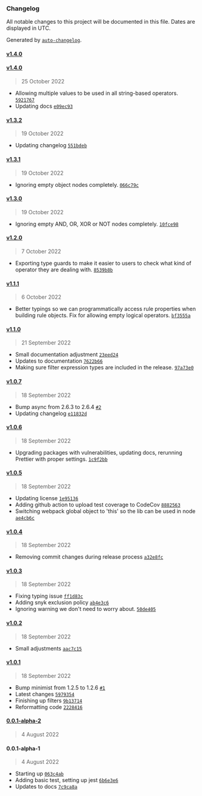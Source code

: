 ### Changelog

All notable changes to this project will be documented in this file. Dates are displayed in UTC.

Generated by [`auto-changelog`](https://github.com/CookPete/auto-changelog).

#### [v1.4.0](https://github.com/nosachamos/fast-data-engine/compare/v1.4.0...v1.4.0)

#### [v1.4.0](https://github.com/nosachamos/fast-data-engine/compare/v1.3.2...v1.4.0)

> 25 October 2022

- Allowing multiple values to be used in all string-based operators. [`5921767`](https://github.com/nosachamos/fast-data-engine/commit/59217670545f6d17cc25605ef0b4752a0005a409)
- Updating docs [`e09ec93`](https://github.com/nosachamos/fast-data-engine/commit/e09ec93f949efeb88190aeba954cb0ebd2cbecbd)

#### [v1.3.2](https://github.com/nosachamos/fast-data-engine/compare/v1.3.1...v1.3.2)

> 19 October 2022

- Updating changelog [`551bdeb`](https://github.com/nosachamos/fast-data-engine/commit/551bdeb4823bae831147de5b1ca1345bbe8e44de)

#### [v1.3.1](https://github.com/nosachamos/fast-data-engine/compare/v1.3.0...v1.3.1)

> 19 October 2022

- Ignoring empty object nodes completely. [`066c79c`](https://github.com/nosachamos/fast-data-engine/commit/066c79c87a03561abca0c532d7e3c2676606f362)

#### [v1.3.0](https://github.com/nosachamos/fast-data-engine/compare/v1.2.0...v1.3.0)

> 19 October 2022

- Ignoring empty AND, OR, XOR or NOT nodes completely. [`10fce98`](https://github.com/nosachamos/fast-data-engine/commit/10fce985b04ff939c2182f6520358b0bc463f4e6)

#### [v1.2.0](https://github.com/nosachamos/fast-data-engine/compare/v1.1.1...v1.2.0)

> 7 October 2022

- Exporting type guards to make it easier to users to check what kind of operator they are dealing with. [`8539b8b`](https://github.com/nosachamos/fast-data-engine/commit/8539b8bfe13d612e74a869bf16123dd6731a6d5d)

#### [v1.1.1](https://github.com/nosachamos/fast-data-engine/compare/v1.1.0...v1.1.1)

> 6 October 2022

- Better typings so we can programmatically access rule properties when building rule objects. Fix for allowing empty logical operators. [`bf3555a`](https://github.com/nosachamos/fast-data-engine/commit/bf3555a6eca026981e0cbfbcdd8e6945495693c1)

#### [v1.1.0](https://github.com/nosachamos/fast-data-engine/compare/v1.0.7...v1.1.0)

> 21 September 2022

- Small documentation adjustment [`23eed24`](https://github.com/nosachamos/fast-data-engine/commit/23eed24e56a06fb8180d5ebb068390980a009cc6)
- Updates to documentation [`7622b66`](https://github.com/nosachamos/fast-data-engine/commit/7622b66ac04e318eefdae9413e2aba3cb5d9170f)
- Making sure filter expression types are included in the release. [`97a73e0`](https://github.com/nosachamos/fast-data-engine/commit/97a73e06bf46af8e0f72ed42672b68bc8ac783b6)

#### [v1.0.7](https://github.com/nosachamos/fast-data-engine/compare/v1.0.6...v1.0.7)

> 18 September 2022

- Bump async from 2.6.3 to 2.6.4 [`#2`](https://github.com/nosachamos/fast-data-engine/pull/2)
- Updating changelog [`e11832d`](https://github.com/nosachamos/fast-data-engine/commit/e11832d99a0bdfc1604f8ad18b70a6e2427cd11e)

#### [v1.0.6](https://github.com/nosachamos/fast-data-engine/compare/v1.0.5...v1.0.6)

> 18 September 2022

- Upgrading packages with vulnerabilities, updating docs, rerunning Prettier with proper settings. [`1c9f2bb`](https://github.com/nosachamos/fast-data-engine/commit/1c9f2bb339db83907c1840f73bcde5c7b5119573)

#### [v1.0.5](https://github.com/nosachamos/fast-data-engine/compare/v1.0.4...v1.0.5)

> 18 September 2022

- Updating license [`1e95136`](https://github.com/nosachamos/fast-data-engine/commit/1e951362c3dec2a8bf35f8297e6217498c9d68a7)
- Adding github action to upload test coverage to CodeCov [`8882563`](https://github.com/nosachamos/fast-data-engine/commit/88825637ce191b187d83b99271dbc63c1ca633eb)
- Switching webpack global object to 'this' so the lib can be used in node [`ae4cb6c`](https://github.com/nosachamos/fast-data-engine/commit/ae4cb6ca835f71b1b4eb7cfa08860a2f1f398020)

#### [v1.0.4](https://github.com/nosachamos/fast-data-engine/compare/v1.0.3...v1.0.4)

> 18 September 2022

- Removing commit changes during release process [`a32e8fc`](https://github.com/nosachamos/fast-data-engine/commit/a32e8fc7ef80fee005362f9946342f59f4648f4a)

#### [v1.0.3](https://github.com/nosachamos/fast-data-engine/compare/v1.0.2...v1.0.3)

> 18 September 2022

- Fixing typing issue [`ff1d83c`](https://github.com/nosachamos/fast-data-engine/commit/ff1d83ca01e84b7a9ae72c63d734ecdd70c71b57)
- Adding snyk exclusion policy [`ab4e3c6`](https://github.com/nosachamos/fast-data-engine/commit/ab4e3c6d988808a4fff90ffed92d6690ff27f901)
- Ignoring warning we don't need to worry about. [`50de405`](https://github.com/nosachamos/fast-data-engine/commit/50de405a5ceb31c11f420bbc9752a1d19a41cf0d)

#### [v1.0.2](https://github.com/nosachamos/fast-data-engine/compare/v1.0.1...v1.0.2)

> 18 September 2022

- Small adjustments [`aac7c15`](https://github.com/nosachamos/fast-data-engine/commit/aac7c15de934e4fb07a1fd1e4a20c897ca750f54)

#### [v1.0.1](https://github.com/nosachamos/fast-data-engine/compare/0.0.1-alpha-2...v1.0.1)

> 18 September 2022

- Bump minimist from 1.2.5 to 1.2.6 [`#1`](https://github.com/nosachamos/fast-data-engine/pull/1)
- Latest changes [`5979354`](https://github.com/nosachamos/fast-data-engine/commit/59793541b973efc067261d6ef0c1b272cd4cd252)
- Finishing up filters [`9b13714`](https://github.com/nosachamos/fast-data-engine/commit/9b13714219b9b2bc75d3ae8b57fb7b0124879d16)
- Reformatting code [`2228416`](https://github.com/nosachamos/fast-data-engine/commit/2228416f30dbb89181b035bdfd2afc473e5cb0d2)

#### [0.0.1-alpha-2](https://github.com/nosachamos/fast-data-engine/compare/0.0.1-alpha-1...0.0.1-alpha-2)

> 4 August 2022

#### 0.0.1-alpha-1

> 4 August 2022

- Starting up [`063c4ab`](https://github.com/nosachamos/fast-data-engine/commit/063c4ab1b0d7d115c978150b586d49b24ebcefdf)
- Adding basic test, setting up jest [`6b6e3e6`](https://github.com/nosachamos/fast-data-engine/commit/6b6e3e67e856b536464fc1155556d188a852b15a)
- Updates to docs [`7c9ca8a`](https://github.com/nosachamos/fast-data-engine/commit/7c9ca8adb9494a710d43c8c776163d7f8daf3786)
